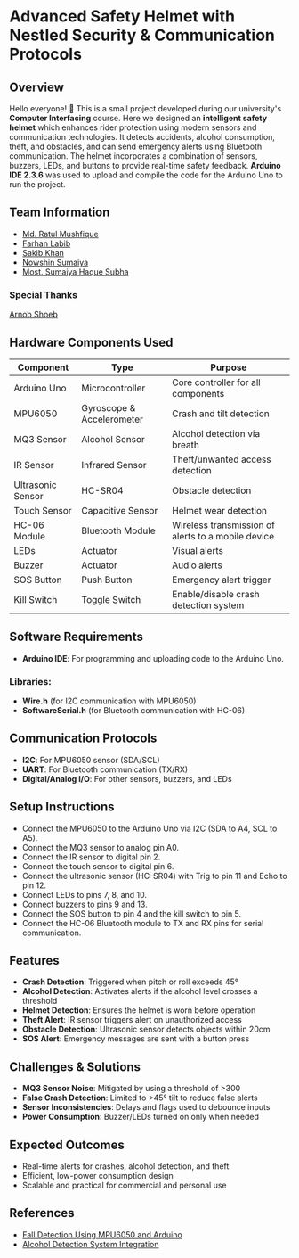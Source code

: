 # Advanced Safety Helmet with Nestled Security & Communication Protocols

## Overview

Hello everyone! 👋 This is a small project developed during our university's **Computer Interfacing** course. Here we designed an **intelligent safety helmet** which enhances rider protection using modern sensors and communication technologies. It detects accidents, alcohol consumption, theft, and obstacles, and can send emergency alerts using Bluetooth communication. The helmet incorporates a combination of sensors, buzzers, LEDs, and buttons to provide real-time safety feedback. **Arduino IDE 2.3.6** was used to upload and compile the code for the Arduino Uno to run the project.

## Team Information

- [Md. Ratul Mushfique](https://www.facebook.com/ratul.mushfique/)
- [Farhan Labib](https://www.facebook.com/farhan.labib.913175)
- [Sakib Khan](https://www.facebook.com/shakib.parvez13)
- [Nowshin Sumaiya](https://www.facebook.com/nowshin.sumaiya.yen)
- [Most. Sumaiya Haque Subha](https://www.facebook.com/sumaiya.haque.subah)

### Special Thanks

[Arnob Shoeb](https://www.facebook.com/share/1XMxrLB6HS/)

## Hardware Components Used

| Component           | Type                      | Purpose                                               |
|---------------------|---------------------------|--------------------------------------------------------|
| Arduino Uno         | Microcontroller           | Core controller for all components                     |
| MPU6050             | Gyroscope & Accelerometer | Crash and tilt detection                               |
| MQ3 Sensor          | Alcohol Sensor            | Alcohol detection via breath                           |
| IR Sensor           | Infrared Sensor           | Theft/unwanted access detection                        |
| Ultrasonic Sensor   | HC-SR04                   | Obstacle detection                                     |
| Touch Sensor        | Capacitive Sensor         | Helmet wear detection                                  |
| HC-06 Module        | Bluetooth Module          | Wireless transmission of alerts to a mobile device     |
| LEDs                | Actuator                  | Visual alerts                                          |
| Buzzer              | Actuator                  | Audio alerts                                           |
| SOS Button          | Push Button               | Emergency alert trigger                                |
| Kill Switch         | Toggle Switch             | Enable/disable crash detection system                  |


## Software Requirements

- **Arduino IDE**: For programming and uploading code to the Arduino Uno.
### Libraries:
- **Wire.h** (for I2C communication with MPU6050)
- **SoftwareSerial.h** (for Bluetooth communication with HC-06)

## Communication Protocols

- **I2C**: For MPU6050 sensor (SDA/SCL)
- **UART**: For Bluetooth communication (TX/RX)
- **Digital/Analog I/O**: For other sensors, buzzers, and LEDs

## Setup Instructions

- Connect the MPU6050 to the Arduino Uno via I2C (SDA to A4, SCL to A5).
- Connect the MQ3 sensor to analog pin A0.
- Connect the IR sensor to digital pin 2.
- Connect the touch sensor to digital pin 6.
- Connect the ultrasonic sensor (HC-SR04) with Trig to pin 11 and Echo to pin 12.
- Connect LEDs to pins 7, 8, and 10.
- Connect buzzers to pins 9 and 13.
- Connect the SOS button to pin 4 and the kill switch to pin 5.
- Connect the HC-06 Bluetooth module to TX and RX pins for serial communication.

## Features

- **Crash Detection**: Triggered when pitch or roll exceeds 45°
- **Alcohol Detection**: Activates alerts if the alcohol level crosses a threshold
- **Helmet Detection**: Ensures the helmet is worn before operation
- **Theft Alert**: IR sensor triggers alert on unauthorized access
- **Obstacle Detection**: Ultrasonic sensor detects objects within 20cm
- **SOS Alert**: Emergency messages are sent with a button press

## Challenges & Solutions

- **MQ3 Sensor Noise**: Mitigated by using a threshold of >300
- **False Crash Detection**: Limited to >45° tilt to reduce false alerts
- **Sensor Inconsistencies**: Delays and flags used to debounce inputs
- **Power Consumption**: Buzzer/LEDs turned on only when needed

## Expected Outcomes

- Real-time alerts for crashes, alcohol detection, and theft
- Efficient, low-power consumption design
- Scalable and practical for commercial and personal use

## References

- [Fall Detection Using MPU6050 and Arduino](https://www.researchgate.net/publication/303404955_Design_and_Implementation_of_Fall_Detection_System_Using_MPU6050_Arduino)
- [Alcohol Detection System Integration](https://www.researchgate.net/publication/386234301_Deployment_of_Alcohol_Detection_System_in_the_Operations_of_Mechanical_Systems)
